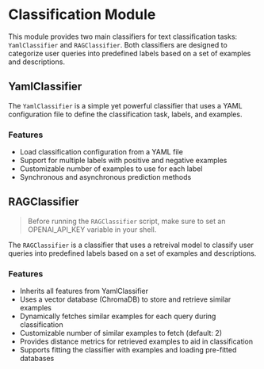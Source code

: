 # Classification Module

This module provides two main classifiers for text classification tasks: `YamlClassifier` and `RAGClassifier`. Both classifiers are designed to categorize user queries into predefined labels based on a set of examples and descriptions.

## YamlClassifier

The `YamlClassifier` is a simple yet powerful classifier that uses a YAML configuration file to define the classification task, labels, and examples.

### Features

- Load classification configuration from a YAML file
- Support for multiple labels with positive and negative examples
- Customizable number of examples to use for each label
- Synchronous and asynchronous prediction methods

## RAGClassifier

> Before running the `RAGClassifier` script, make sure to set an OPENAI_API_KEY variable in your shell.

The `RAGClassifier` is a classifier that uses a retreival model to classify user queries into predefined labels based on a set of examples and descriptions.

### Features

- Inherits all features from YamlClassifier
- Uses a vector database (ChromaDB) to store and retrieve similar examples
- Dynamically fetches similar examples for each query during classification
- Customizable number of similar examples to fetch (default: 2)
- Provides distance metrics for retrieved examples to aid in classification
- Supports fitting the classifier with examples and loading pre-fitted databases
